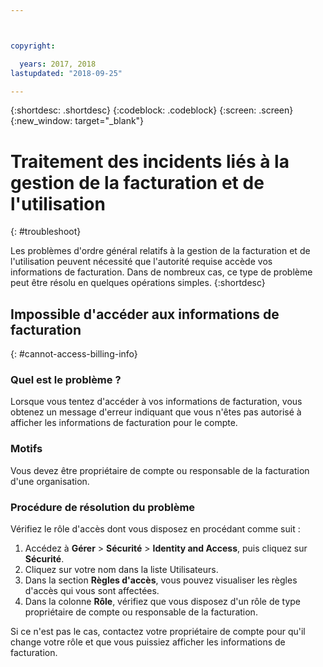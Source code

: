 ```yaml
---



copyright:

  years: 2017, 2018
lastupdated: "2018-09-25"

---
```


{:shortdesc: .shortdesc}
{:codeblock: .codeblock}
{:screen: .screen}
{:new_window: target="_blank"}

# Traitement des incidents liés à la gestion de la facturation et de l'utilisation
{: #troubleshoot}

Les problèmes d'ordre général relatifs à la gestion de la facturation et de l'utilisation peuvent nécessité que l'autorité requise accède vos informations de facturation. Dans de nombreux cas, ce type de problème peut être résolu en quelques opérations simples.
{:shortdesc}

## Impossible d'accéder aux informations de facturation
{: #cannot-access-billing-info}

### Quel est le problème ?

Lorsque vous tentez d'accéder à vos informations de facturation, vous obtenez un message d'erreur indiquant que vous n'êtes pas autorisé à afficher les informations de facturation pour le compte.

### Motifs

Vous devez être propriétaire de compte ou responsable de la facturation d'une organisation. 

### Procédure de résolution du problème

Vérifiez le rôle d'accès dont vous disposez en procédant comme suit : 

1. Accédez à **Gérer** > **Sécurité** > **Identity and Access**, puis cliquez sur **Sécurité**.
2. Cliquez sur votre nom dans la liste Utilisateurs.
3. Dans la section **Règles d'accès**, vous pouvez visualiser les règles d'accès qui vous sont affectées.  
4. Dans la colonne **Rôle**, vérifiez que vous disposez d'un rôle de type propriétaire de compte ou responsable de la facturation.  

Si ce n'est pas le cas, contactez votre propriétaire de compte pour qu'il change votre rôle et que vous puissiez afficher les informations de facturation.  

